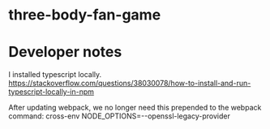 # three-body-fan-game

# Developer notes
I installed typescript locally. https://stackoverflow.com/questions/38030078/how-to-install-and-run-typescript-locally-in-npm

After updating webpack, we no longer need this prepended to the webpack command:
cross-env NODE_OPTIONS=--openssl-legacy-provider